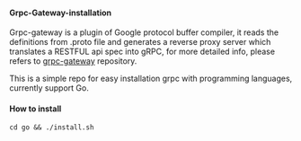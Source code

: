 #### Grpc-Gateway-installation

Grpc-gateway is a plugin of Google protocol buffer compiler, it reads the definitions from .proto file and generates a reverse proxy server which translates a RESTFUL api spec into gRPC, for more detailed info, please refers to [grpc-gateway](https://github.com/grpc-ecosystem/grpc-gateway) repository.

This is a simple repo for easy installation grpc with programming languages, currently support Go.

#### How to install

```
cd go && ./install.sh

```
